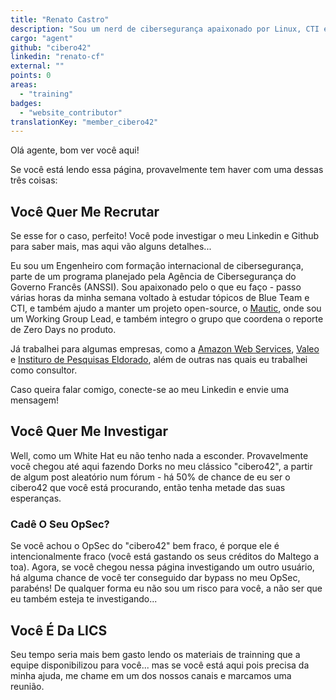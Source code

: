 ```yaml
---
title: "Renato Castro"
description: "Sou um nerd de cibersegurança apaixonado por Linux, CTI e ensinar."
cargo: "agent"
github: "cibero42"
linkedin: "renato-cf"
external: ""
points: 0
areas:
  - "training"
badges:
  - "website_contributor"
translationKey: "member_cibero42"
---
```

Olá agente, bom ver você aqui!

Se você está lendo essa página, provavelmente tem haver com uma dessas três coisas:

## Você Quer Me Recrutar
Se esse for o caso, perfeito! Você pode investigar o meu Linkedin e Github para saber mais, mas aqui vão alguns detalhes...

Eu sou um Engenheiro com formação internacional de cibersegurança, parte de um programa planejado pela Agência de Cibersegurança do Governo Francês (ANSSI). Sou apaixonado pelo o que eu faço - passo várias horas da minha semana voltado à estudar tópicos de Blue Team e CTI, e também ajudo a manter um projeto open-source, o [Mautic](https://mautic.org), onde sou um Working Group Lead, e também integro o grupo que coordena o reporte de Zero Days no produto.

Já trabalhei para algumas empresas, como a [Amazon Web Services](https://aws.amazon.com/), [Valeo](https://www.valeo.com/) e [Instituro de Pesquisas Eldorado](https://www.eldorado.org.br/), além de outras nas quais eu trabalhei como consultor.

Caso queira falar comigo, conecte-se ao meu Linkedin e envie uma mensagem!

## Você Quer Me Investigar
Well, como um White Hat eu não tenho nada a esconder. Provavelmente você chegou até aqui fazendo Dorks no meu clássico "cibero42", a partir de algum post aleatório num fórum - há 50% de chance de eu ser o cibero42 que você está procurando, então tenha metade das suas esperanças.

### Cadê O Seu OpSec?
Se você achou o OpSec do "cibero42" bem fraco, é porque ele é intencionalmente fraco (você está gastando os seus créditos do Maltego a toa). Agora, se você chegou nessa página investigando um outro usuário, há alguma chance de você ter conseguido dar bypass no meu OpSec, parabéns! De qualquer forma eu não sou um risco para você, a não ser que eu também esteja te investigando...

## Você É  Da LICS
Seu tempo seria mais bem gasto lendo os materiais de trainning que a equipe disponibilizou para você... mas se você está aqui pois precisa da minha ajuda, me chame em um dos nossos canais e marcamos uma reunião.